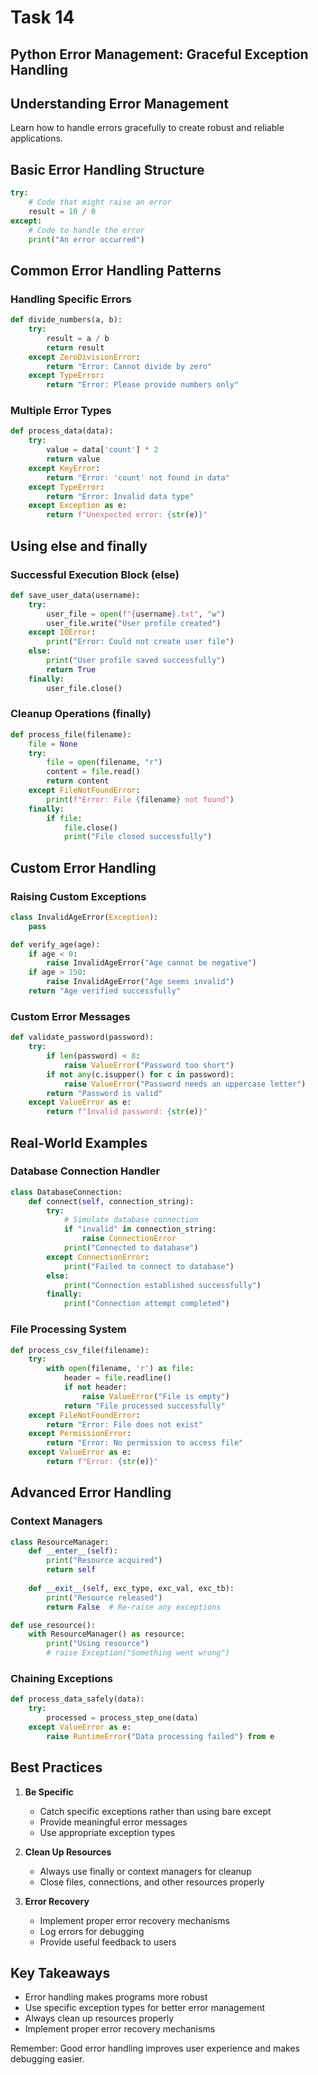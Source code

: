 # **Task 14**
## Python Error Management: Graceful Exception Handling

## Understanding Error Management
Learn how to handle errors gracefully to create robust and reliable applications.

## Basic Error Handling Structure
```python
try:
    # Code that might raise an error
    result = 10 / 0
except:
    # Code to handle the error
    print("An error occurred")
```

## Common Error Handling Patterns

### Handling Specific Errors
```python
def divide_numbers(a, b):
    try:
        result = a / b
        return result
    except ZeroDivisionError:
        return "Error: Cannot divide by zero"
    except TypeError:
        return "Error: Please provide numbers only"
```

### Multiple Error Types
```python
def process_data(data):
    try:
        value = data['count'] * 2
        return value
    except KeyError:
        return "Error: 'count' not found in data"
    except TypeError:
        return "Error: Invalid data type"
    except Exception as e:
        return f"Unexpected error: {str(e)}"
```

## Using else and finally

### Successful Execution Block (else)
```python
def save_user_data(username):
    try:
        user_file = open(f"{username}.txt", "w")
        user_file.write("User profile created")
    except IOError:
        print("Error: Could not create user file")
    else:
        print("User profile saved successfully")
        return True
    finally:
        user_file.close()
```

### Cleanup Operations (finally)
```python
def process_file(filename):
    file = None
    try:
        file = open(filename, "r")
        content = file.read()
        return content
    except FileNotFoundError:
        print(f"Error: File {filename} not found")
    finally:
        if file:
            file.close()
            print("File closed successfully")
```

## Custom Error Handling

### Raising Custom Exceptions
```python
class InvalidAgeError(Exception):
    pass

def verify_age(age):
    if age < 0:
        raise InvalidAgeError("Age cannot be negative")
    if age > 150:
        raise InvalidAgeError("Age seems invalid")
    return "Age verified successfully"
```

### Custom Error Messages
```python
def validate_password(password):
    try:
        if len(password) < 8:
            raise ValueError("Password too short")
        if not any(c.isupper() for c in password):
            raise ValueError("Password needs an uppercase letter")
        return "Password is valid"
    except ValueError as e:
        return f"Invalid password: {str(e)}"
```

## Real-World Examples

### Database Connection Handler
```python
class DatabaseConnection:
    def connect(self, connection_string):
        try:
            # Simulate database connection
            if "invalid" in connection_string:
                raise ConnectionError
            print("Connected to database")
        except ConnectionError:
            print("Failed to connect to database")
        else:
            print("Connection established successfully")
        finally:
            print("Connection attempt completed")
```

### File Processing System
```python
def process_csv_file(filename):
    try:
        with open(filename, 'r') as file:
            header = file.readline()
            if not header:
                raise ValueError("File is empty")
            return "File processed successfully"
    except FileNotFoundError:
        return "Error: File does not exist"
    except PermissionError:
        return "Error: No permission to access file"
    except ValueError as e:
        return f"Error: {str(e)}"
```

## Advanced Error Handling

### Context Managers
```python
class ResourceManager:
    def __enter__(self):
        print("Resource acquired")
        return self
        
    def __exit__(self, exc_type, exc_val, exc_tb):
        print("Resource released")
        return False  # Re-raise any exceptions

def use_resource():
    with ResourceManager() as resource:
        print("Using resource")
        # raise Exception("Something went wrong")
```

### Chaining Exceptions
```python
def process_data_safely(data):
    try:
        processed = process_step_one(data)
    except ValueError as e:
        raise RuntimeError("Data processing failed") from e
```

## Best Practices

1. **Be Specific**
   - Catch specific exceptions rather than using bare except
   - Provide meaningful error messages
   - Use appropriate exception types

2. **Clean Up Resources**
   - Always use finally or context managers for cleanup
   - Close files, connections, and other resources properly

3. **Error Recovery**
   - Implement proper error recovery mechanisms
   - Log errors for debugging
   - Provide useful feedback to users

## Key Takeaways
- Error handling makes programs more robust
- Use specific exception types for better error management
- Always clean up resources properly
- Implement proper error recovery mechanisms

Remember: Good error handling improves user experience and makes debugging easier.
